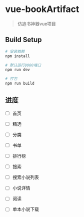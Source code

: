 # vue-bookArtifact

> 仿追书神器vue项目

## Build Setup
  
``` bash
# 安装依赖
npm install

# 默认运行8080端口
npm run dev

# 打包
npm run build
```
## 进度
  - [ ] 首页
  - [ ] 精选
  - [ ] 分类
  - [ ] 书单
  - [ ] 排行榜
  - [ ] 搜索
  - [ ] 搜索小说列表
  - [ ] 小说详情
  - [ ] 阅读
  - [ ] 单本小说下载

